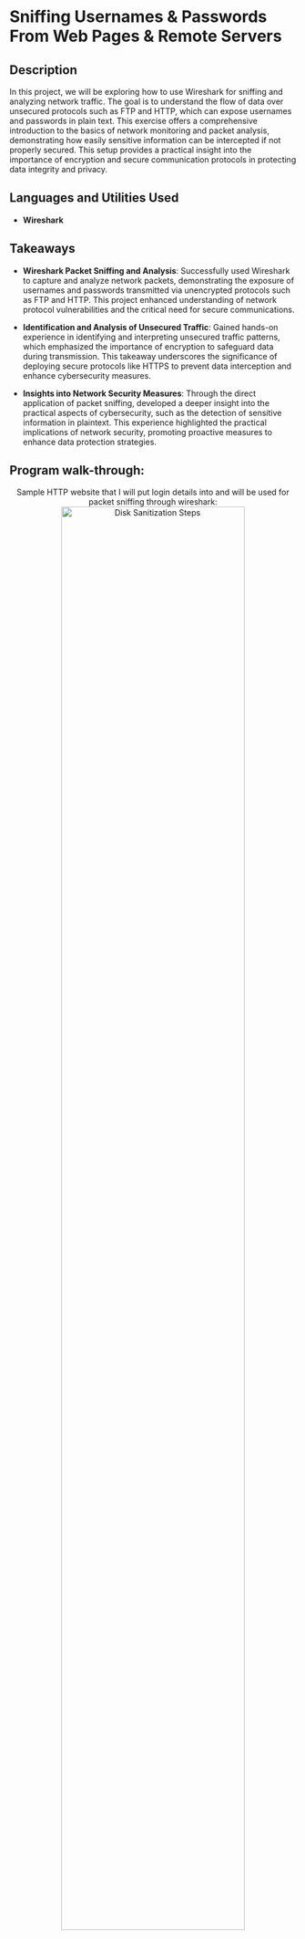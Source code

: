 <h1>Sniffing Usernames & Passwords From Web Pages & Remote Servers</h1>


<h2>Description</h2>
In this project, we will be exploring how to use Wireshark for sniffing and analyzing network traffic. The goal is to understand the flow of data over unsecured protocols such as FTP and HTTP, which can expose usernames and passwords in plain text. This exercise offers a comprehensive introduction to the basics of network monitoring and packet analysis, demonstrating how easily sensitive information can be intercepted if not properly secured. This setup provides a practical insight into the importance of encryption and secure communication protocols in protecting data integrity and privacy. <br />


<h2>Languages and Utilities Used</h2>

- <b>Wireshark</b> 

<h2>Takeaways</h2>

- <b>Wireshark Packet Sniffing and Analysis</b>: Successfully used Wireshark to capture and analyze network packets, demonstrating the exposure of usernames and passwords transmitted via unencrypted protocols such as FTP and HTTP. This project enhanced understanding of network protocol vulnerabilities and the critical need for secure communications.

- <b>Identification and Analysis of Unsecured Traffic</b>: Gained hands-on experience in identifying and interpreting unsecured traffic patterns, which emphasized the importance of encryption to safeguard data during transmission. This takeaway underscores the significance of deploying secure protocols like HTTPS to prevent data interception and enhance cybersecurity measures.

- <b>Insights into Network Security Measures</b>: Through the direct application of packet sniffing, developed a deeper insight into the practical aspects of cybersecurity, such as the detection of sensitive information in plaintext. This experience highlighted the practical implications of network security, promoting proactive measures to enhance data protection strategies.


<h2>Program walk-through:</h2>

<p align="center">
Sample HTTP website that I will put login details into and will be used for packet sniffing through wireshark: <br/>
<img src="samplesite.PNG" height="80%" width="80%" alt="Disk Sanitization Steps"/>
<br />
<br />I used the HTTP filter to narrow the traffic down to show only HTTP packets:  <br/>
<img src="http filter.PNG" height="80%" width="80%" alt="Disk Sanitization Steps"/>
<br />
<br />
I next used the GET request method filter to help me identify the login request made from the sample website: <br/>
<img src="GET request filter.PNG" height="80%" width="80%" alt="Disk Sanitization Steps"/>
<br />
<br />
To further narrow down the packet search, I used the POST method request filter to locate the packet containing the form data from the login page on the website:  <br/>
<img src="POST request filter.PNG" height="80%" width="80%" alt="Disk Sanitization Steps"/>
<br />
<br />
After applying all the necessary filters, we find the packet containing the form data and locate the username and password I created and used to login to the sample website within the bottom left hand side of the screenshot:  <br/>
<img src="UN&P detected.PNG" height="80%" width="80%" alt="Disk Sanitization Steps"/>
<br />
<br />
Getting now into FTP packet analysis, I first used a filter to narrow down traffic that should only be coing through port 21 and is either TCP or FTP:  <br/>
<img src="tcp and port filter.PNG" height="80%" width="80%" alt="Disk Sanitization Steps"/>
<br />
<br />
Since FTP is the main protocol that is to be analyzed here, I used the FTP filter to show only packets containing the FTP protocol :  <br/>
<img src="ftp filter.PNG" height="80%" width="80%" alt="Disk Sanitization Steps"/>
<br />
<br />
I used a FTP response filter to locate all of the reponse codes sent by the server:  <br/>
<img src="ftp response filter.PNG" height="80%" width="80%" alt="Disk Sanitization Steps"/>
<br />
<br />
Laslty, I use an ftp request argument filter to find any and all requests made by the user:  <br/>
<img src="ftp request arg filter.PNG" height="80%" width="80%" alt="Disk Sanitization Steps"/>
<br />
<br />
Selecting one of the FTP packets, I go to view the TCP stream of the packet and within it shows the account info as well as the commands/actions done by the user:  <br/>
<img src="acc info&actions through tcp stream.PNG" height="80%" width="80%" alt="Disk Sanitization Steps"/>
<br />
<br />
</p>


<!--
 ```diff   
- text in red
+ text in green
! text in orange
# text in gray
@@ text in purple (and bold)@@
```
--!>
